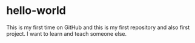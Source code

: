 # hello-world
This is my first time on GitHub and this is my first repository and also first project.
I want to learn and teach someone else.
